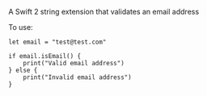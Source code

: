 A Swift 2 string extension that validates an email address

To use:
```
let email = "test@test.com"

if email.isEmail() {
    print("Valid email address")
} else {
    print("Invalid email address")
}
```
